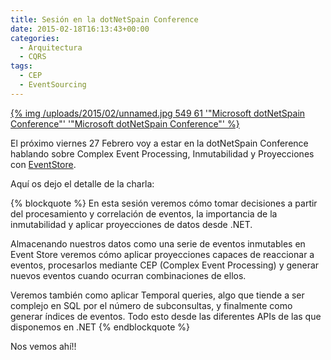 ```yaml
---
title: Sesión en la dotNetSpain Conference
date: 2015-02-18T16:13:43+00:00
categories:
  - Arquitectura
  - CQRS
tags:
  - CEP
  - EventSourcing
---
```

<a href="https://www.desarrollaconmicrosoft.com/Dotnetspain2015/Agenda?day=27" target="_blank">
{% img /uploads/2015/02/unnamed.jpg 549 61 '"Microsoft dotNetSpain Conference"' '"Microsoft dotNetSpain Conference"' %}</a>

El próximo viernes 27 Febrero voy a estar en la dotNetSpain Conference hablando sobre Complex Event Processing, Inmutabilidad y Proyecciones con <a href="http://geteventstore.com" target="_blank">EventStore</a>.

Aquí os dejo el detalle de la charla:

{% blockquote %}
En esta sesión veremos cómo tomar decisiones a partir del procesamiento y correlación de eventos, la importancia de la inmutabilidad y aplicar proyecciones de datos desde .NET.
  
Almacenando nuestros datos como una serie de eventos inmutables en Event Store veremos cómo aplicar proyecciones capaces de reaccionar a eventos, procesarlos mediante CEP (Complex Event Processing) y generar nuevos eventos cuando ocurran combinaciones de ellos.
  
Veremos también como aplicar Temporal queries, algo que tiende a ser complejo en SQL por el número de subconsultas, y finalmente como generar índices de eventos. Todo esto desde las diferentes APIs de las que disponemos en .NET
{% endblockquote %}

Nos vemos ahí!!